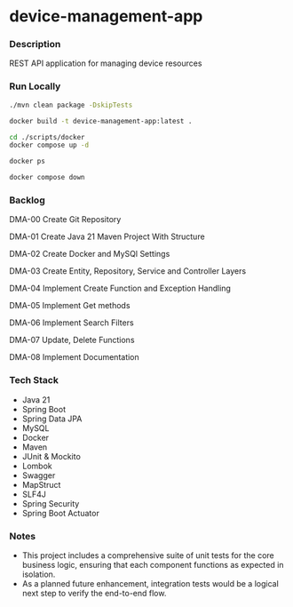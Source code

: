 # device-management-app

### Description 
REST API application for managing device resources

### Run Locally
```bash
./mvn clean package -DskipTests 
```

```bash
docker build -t device-management-app:latest . 
```

```bash
cd ./scripts/docker
docker compose up -d
```

```bash
docker ps
```

```bash
docker compose down
```

### Backlog

DMA-00 Create Git Repository

DMA-01 Create Java 21 Maven Project With Structure

DMA-02 Create Docker and MySQl Settings

DMA-03 Create Entity, Repository, Service and Controller Layers

DMA-04 Implement Create Function and Exception Handling

DMA-05 Implement Get methods

DMA-06 Implement Search Filters

DMA-07 Update, Delete Functions

DMA-08 Implement Documentation

### Tech Stack
- Java 21
- Spring Boot
- Spring Data JPA
- MySQL
- Docker
- Maven
- JUnit & Mockito
- Lombok
- Swagger
- MapStruct
- SLF4J
- Spring Security
- Spring Boot Actuator

### Notes

- This project includes a comprehensive suite of unit tests for the core business logic, ensuring that each component functions as expected in isolation.
- As a planned future enhancement, integration tests would be a logical next step to verify the end-to-end flow.
